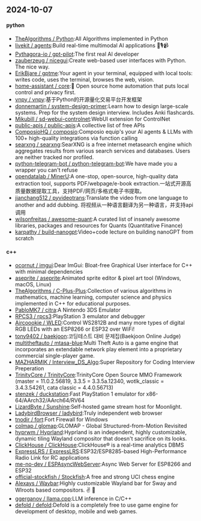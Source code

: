 ## 2024-10-07

#### python
* [TheAlgorithms / Python](https://github.com/TheAlgorithms/Python):All Algorithms implemented in Python
* [livekit / agents](https://github.com/livekit/agents):Build real-time multimodal AI applications 🤖🎙️📹
* [Pythagora-io / gpt-pilot](https://github.com/Pythagora-io/gpt-pilot):The first real AI developer
* [zauberzeug / nicegui](https://github.com/zauberzeug/nicegui):Create web-based user interfaces with Python. The nice way.
* [ErikBjare / gptme](https://github.com/ErikBjare/gptme):Your agent in your terminal, equipped with local tools: writes code, uses the terminal, browses the web, vision.
* [home-assistant / core](https://github.com/home-assistant/core):🏡 Open source home automation that puts local control and privacy first.
* [vnpy / vnpy](https://github.com/vnpy/vnpy):基于Python的开源量化交易平台开发框架
* [donnemartin / system-design-primer](https://github.com/donnemartin/system-design-primer):Learn how to design large-scale systems. Prep for the system design interview. Includes Anki flashcards.
* [Mikubill / sd-webui-controlnet](https://github.com/Mikubill/sd-webui-controlnet):WebUI extension for ControlNet
* [public-apis / public-apis](https://github.com/public-apis/public-apis):A collective list of free APIs
* [ComposioHQ / composio](https://github.com/ComposioHQ/composio):Composio equip's your AI agents & LLMs with 100+ high-quality integrations via function calling
* [searxng / searxng](https://github.com/searxng/searxng):SearXNG is a free internet metasearch engine which aggregates results from various search services and databases. Users are neither tracked nor profiled.
* [python-telegram-bot / python-telegram-bot](https://github.com/python-telegram-bot/python-telegram-bot):We have made you a wrapper you can't refuse
* [opendatalab / MinerU](https://github.com/opendatalab/MinerU):A one-stop, open-source, high-quality data extraction tool, supports PDF/webpage/e-book extraction.一站式开源高质量数据提取工具，支持PDF/网页/多格式电子书提取。
* [jianchang512 / pyvideotrans](https://github.com/jianchang512/pyvideotrans):Translate the video from one language to another and add dubbing. 将视频从一种语言翻译为另一种语言，并支持api调用
* [wilsonfreitas / awesome-quant](https://github.com/wilsonfreitas/awesome-quant):A curated list of insanely awesome libraries, packages and resources for Quants (Quantitative Finance)
* [karpathy / build-nanogpt](https://github.com/karpathy/build-nanogpt):Video+code lecture on building nanoGPT from scratch

#### c++
* [ocornut / imgui](https://github.com/ocornut/imgui):Dear ImGui: Bloat-free Graphical User interface for C++ with minimal dependencies
* [aseprite / aseprite](https://github.com/aseprite/aseprite):Animated sprite editor & pixel art tool (Windows, macOS, Linux)
* [TheAlgorithms / C-Plus-Plus](https://github.com/TheAlgorithms/C-Plus-Plus):Collection of various algorithms in mathematics, machine learning, computer science and physics implemented in C++ for educational purposes.
* [PabloMK7 / citra](https://github.com/PabloMK7/citra):A Nintendo 3DS Emulator
* [RPCS3 / rpcs3](https://github.com/RPCS3/rpcs3):PlayStation 3 emulator and debugger
* [Aircoookie / WLED](https://github.com/Aircoookie/WLED):Control WS2812B and many more types of digital RGB LEDs with an ESP8266 or ESP32 over WiFi!
* [tony9402 / baekjoon](https://github.com/tony9402/baekjoon):코딩테스트 대비 문제집(Baekjoon Online Judge)
* [multitheftauto / mtasa-blue](https://github.com/multitheftauto/mtasa-blue):Multi Theft Auto is a game engine that incorporates an extendable network play element into a proprietary commercial single-player game.
* [MAZHARMIK / Interview_DS_Algo](https://github.com/MAZHARMIK/Interview_DS_Algo):Super Repository for Coding Interview Preperation
* [TrinityCore / TrinityCore](https://github.com/TrinityCore/TrinityCore):TrinityCore Open Source MMO Framework (master = 11.0.2.56819, 3.3.5 = 3.3.5a.12340, wotlk_classic = 3.4.3.54261, cata classic = 4.4.0.56713)
* [stenzek / duckstation](https://github.com/stenzek/duckstation):Fast PlayStation 1 emulator for x86-64/AArch32/AArch64/RV64
* [LizardByte / Sunshine](https://github.com/LizardByte/Sunshine):Self-hosted game stream host for Moonlight.
* [LadybirdBrowser / ladybird](https://github.com/LadybirdBrowser/ladybird):Truly independent web browser
* [tnodir / fort](https://github.com/tnodir/fort):Fort Firewall for Windows
* [colmap / glomap](https://github.com/colmap/glomap):GLOMAP - Global Structured-from-Motion Revisited
* [hyprwm / Hyprland](https://github.com/hyprwm/Hyprland):Hyprland is an independent, highly customizable, dynamic tiling Wayland compositor that doesn't sacrifice on its looks.
* [ClickHouse / ClickHouse](https://github.com/ClickHouse/ClickHouse):ClickHouse® is a real-time analytics DBMS
* [ExpressLRS / ExpressLRS](https://github.com/ExpressLRS/ExpressLRS):ESP32/ESP8285-based High-Performance Radio Link for RC applications
* [me-no-dev / ESPAsyncWebServer](https://github.com/me-no-dev/ESPAsyncWebServer):Async Web Server for ESP8266 and ESP32
* [official-stockfish / Stockfish](https://github.com/official-stockfish/Stockfish):A free and strong UCI chess engine
* [Alexays / Waybar](https://github.com/Alexays/Waybar):Highly customizable Wayland bar for Sway and Wlroots based compositors. ✌️ 🎉
* [ggerganov / llama.cpp](https://github.com/ggerganov/llama.cpp):LLM inference in C/C++
* [defold / defold](https://github.com/defold/defold):Defold is a completely free to use game engine for development of desktop, mobile and web games.
